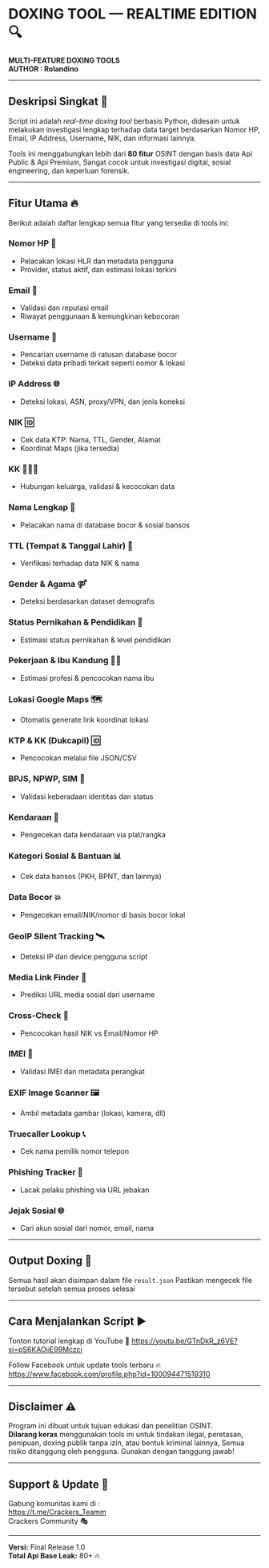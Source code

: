 
# DOXING TOOL — REALTIME EDITION 🔍

**MULTI-FEATURE DOXING TOOLS**   
**AUTHOR : Rolandino**

---

## Deskripsi Singkat 🎯

Script ini adalah *real-time doxing tool* berbasis Python, didesain untuk melakukan investigasi lengkap terhadap data target berdasarkan Nomor HP, Email, IP Address, Username, NIK, dan informasi lainnya.

Tools ini menggabungkan lebih dari **80 fitur** OSINT dengan basis data Api Public & Api Premium, Sangat cocok untuk investigasi digital, sosial engineering, dan keperluan forensik.

---

## Fitur Utama 🔥

Berikut adalah daftar lengkap semua fitur yang tersedia di tools ini:

### Nomor HP 📱
- Pelacakan lokasi HLR dan metadata pengguna
- Provider, status aktif, dan estimasi lokasi terkini

### Email 📧
- Validasi dan reputasi email
- Riwayat penggunaan & kemungkinan kebocoran

### Username 🧑
- Pencarian username di ratusan database bocor
- Deteksi data pribadi terkait seperti nomor & lokasi

### IP Address 🌐
- Deteksi lokasi, ASN, proxy/VPN, dan jenis koneksi

### NIK 🆔
- Cek data KTP: Nama, TTL, Gender, Alamat
- Koordinat Maps (jika tersedia)

### KK 👨‍👩‍👧
- Hubungan keluarga, validasi & kecocokan data

### Nama Lengkap 🪪
- Pelacakan nama di database bocor & sosial bansos

### TTL (Tempat & Tanggal Lahir) 📅
- Verifikasi terhadap data NIK & nama

###  Gender & Agama ⚤
- Deteksi berdasarkan dataset demografis

### Status Pernikahan & Pendidikan 💍
- Estimasi status pernikahan & level pendidikan

### Pekerjaan & Ibu Kandung 👩‍🍼
- Estimasi profesi & pencocokan nama ibu

### Lokasi Google Maps 🗺️
- Otomatis generate link koordinat lokasi

### KTP & KK (Dukcapil) 🆔
- Pencocokan melalui file JSON/CSV

### BPJS, NPWP, SIM 🧾
- Validasi keberadaan identitas dan status

### Kendaraan 🚗
- Pengecekan data kendaraan via plat/rangka

### Kategori Sosial & Bantuan 📊
- Cek data bansos (PKH, BPNT, dan lainnya)

### Data Bocor 💥
- Pengecekan email/NIK/nomor di basis bocor lokal

### GeoIP Silent Tracking 🛰️
- Deteksi IP dan device pengguna script

### Media Link Finder 🔎
- Prediksi URL media sosial dari username

### Cross-Check 🧬
- Pencocokan hasil NIK vs Email/Nomor HP

### IMEI 📱
- Validasi IMEI dan metadata perangkat

### EXIF Image Scanner 🖼️
- Ambil metadata gambar (lokasi, kamera, dll)

### Truecaller Lookup 📞
- Cek nama pemilik nomor telepon

### Phishing Tracker 🎣
- Lacak pelaku phishing via URL jebakan

### Jejak Sosial 🌐
- Cari akun sosial dari nomor, email, nama

---

## Output Doxing 📂

Semua hasil akan disimpan dalam file `result.json` Pastikan mengecek file tersebut setelah semua proses selesai

---

##  Cara Menjalankan Script  ▶️

Tonton tutorial lengkap di YouTube 📌
https://youtu.be/GTnDkR_z6VE?si=pS6KAOjiE99Mczci

Follow Facebook untuk update tools terbaru 🔥  
https://www.facebook.com/profile.php?id=100094471519310

---

##  Disclaimer  ⚠️

Program ini dibuat untuk tujuan edukasi dan penelitian OSINT.  
**Dilarang keras** menggunakan tools ini untuk tindakan ilegal, peretasan, penipuan, doxing publik tanpa izin, atau bentuk kriminal lainnya, Semua risiko ditanggung oleh pengguna. Gunakan dengan tanggung jawab!

---

## Support & Update 🔐

Gabung komunitas kami di :  
https://t.me/Crackers_Teamm  
Crackers Community 🎭

---

**Versi:** Final Release 1.0  
**Total Api Base Leak:** 80+ 🔥
